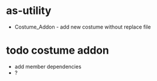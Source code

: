 # as-utility
- Costume_Addon - add new costume without replace file
# todo costume addon
- add member dependencies
- ?
